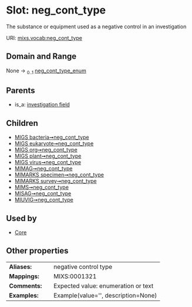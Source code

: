 
# Slot: neg_cont_type


The substance or equipment used as a negative control in an investigation

URI: [mixs.vocab:neg_cont_type](https://w3id.org/mixs/vocab/neg_cont_type)


## Domain and Range

None &#8594;  <sub>0..1</sub> [neg_cont_type_enum](neg_cont_type_enum.md)

## Parents

 *  is_a: [investigation field](investigation_field.md)

## Children

 *  [MIGS bacteria➞neg_cont_type](MIGS_bacteria_neg_cont_type.md)
 *  [MIGS eukaryote➞neg_cont_type](MIGS_eukaryote_neg_cont_type.md)
 *  [MIGS org➞neg_cont_type](MIGS_org_neg_cont_type.md)
 *  [MIGS plant➞neg_cont_type](MIGS_plant_neg_cont_type.md)
 *  [MIGS virus➞neg_cont_type](MIGS_virus_neg_cont_type.md)
 *  [MIMAG➞neg_cont_type](MIMAG_neg_cont_type.md)
 *  [MIMARKS specimen➞neg_cont_type](MIMARKS_specimen_neg_cont_type.md)
 *  [MIMARKS survey➞neg_cont_type](MIMARKS_survey_neg_cont_type.md)
 *  [MIMS➞neg_cont_type](MIMS_neg_cont_type.md)
 *  [MISAG➞neg_cont_type](MISAG_neg_cont_type.md)
 *  [MIUVIG➞neg_cont_type](MIUVIG_neg_cont_type.md)

## Used by

 * [Core](Core.md)

## Other properties

|  |  |  |
| --- | --- | --- |
| **Aliases:** | | negative control type |
| **Mappings:** | | MIXS:0001321 |
| **Comments:** | | Expected value: enumeration or text |
| **Examples:** | | Example(value='', description=None) |

